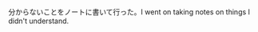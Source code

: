 <tr><td>分からないことをノートに書いて行った。<td><tr><tr><td>I went on taking notes on things I didn't understand.<td><tr></table>

